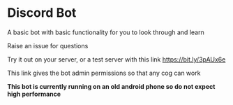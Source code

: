 # Discord Bot

A basic bot with basic functionality for you to look through and learn

Raise an issue for questions


Try it out on your server, or a test server with this link
https://bit.ly/3pAUx6e

This link gives the bot admin permissions so that any cog can work


**This bot is currently running on an old android phone so do not expect high performance**